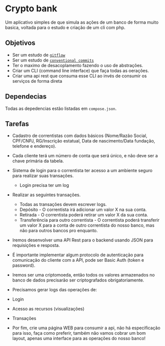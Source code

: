 # Crypto bank

Um aplicativo simples de que simula as ações de um banco de forma muito basica, voltada para o estudo e criação de um cli com php.

## Objetivos
* Ser um estudo de [`gitflow`](https://www.atlassian.com/br/git/tutorials/comparing-workflows/gitflow-workflow)
* Ser um estudo de [`conventional commits`](https://www.conventionalcommits.org/en/v1.0.0/)
* Ter o maximo de desacoplamento fazendo o uso de abstrações.
* Criar um CLI (command line interface) que faça todas as oerações.
* Criar uma api rest que consuma esse CLI ao invés de consumir os serviços de forma direta

## Dependecias
Todas as depedencias estão listadas em `compose.json`.

## Tarefas
* Cadastro de correntistas com dados básicos (Nome/Razão Social, CPF/CNPJ, RG/Inscrição estatual, Data de nascimento/Data fundação, telefone e endereço).
* Cada cliente terá um número de conta que será único, e não deve ser a chave primária da tabela.
* Sistema de login para o correntista ter acesso a um ambiente seguro para realizar suas transações.
  * Login precisa ter um log
* Realizar as seguintes transações.
  * Todas as transações devem escrever logs.
  * Depósito - O correntista irá adicionar um valor X na sua conta.
  * Retirada - O correntista poderá retirar um valor X da sua conta.
  * Transferência para outro correntista - O correntista poderá transferir um valor X para a conta de outro correntista do nosso banco, mas não para outros bancos pro enquanto.

* Iremos desenvolver uma API Rest para o backend usando JSON para requisições e resposta.
* É importante implementar algum protocolo de autenticação para comunicação do cliente com a API, pode ser Basic Auth (token e password).
* Iremos ser uma criptomoeda, então todos os valores armazenados no banco de dados precisarão ser criptografados obrigatoriamente.
* Precisamos gerar logs das operações de:
* Login
* Acesso as recursos (visualizações)
* Transações
* Por fim, crie uma página WEB para consumir a api, não há especificação para isso, faça como preferir, também não vamos cobrar um bom layout, apenas uma interface para as operações do nosso banco!
